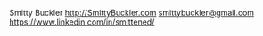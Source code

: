 



Smitty Buckler
http://SmittyBuckler.com
smittybuckler@gmail.com
https://www.linkedin.com/in/smittened/
